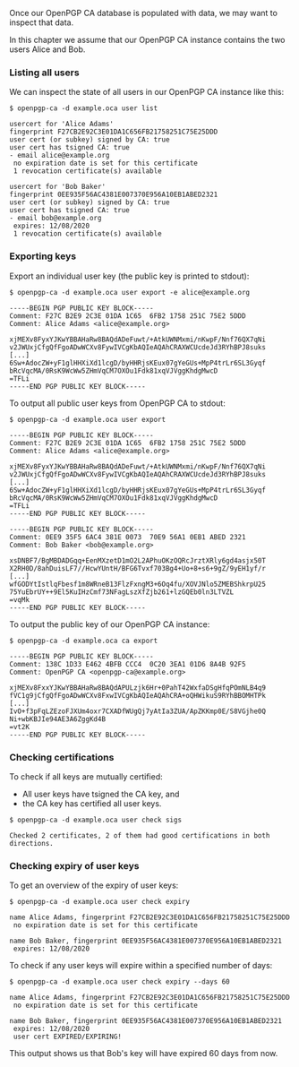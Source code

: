 Once our OpenPGP CA database is populated with data, we may want to
inspect that data.

In this chapter we assume that our OpenPGP CA instance contains the two users
Alice and Bob.

### Listing all users

We can inspect the state of all users in our OpenPGP CA instance like this:

`$ openpgp-ca -d example.oca user list`

```
usercert for 'Alice Adams'
fingerprint F27CB2E92C3E01DA1C656FB21758251C75E25DDD
user cert (or subkey) signed by CA: true
user cert has tsigned CA: true
- email alice@example.org
 no expiration date is set for this certificate
 1 revocation certificate(s) available

usercert for 'Bob Baker'
fingerprint 0EE935F56AC4381E007370E956A10EB1ABED2321
user cert (or subkey) signed by CA: true
user cert has tsigned CA: true
- email bob@example.org
 expires: 12/08/2020
 1 revocation certificate(s) available
```

### Exporting keys

Export an individual user key (the public key is
printed to stdout):

`$ openpgp-ca -d example.oca user export -e alice@example.org`

```
-----BEGIN PGP PUBLIC KEY BLOCK-----
Comment: F27C B2E9 2C3E 01DA 1C65  6FB2 1758 251C 75E2 5DDD
Comment: Alice Adams <alice@example.org>

xjMEXv8FyxYJKwYBBAHaRw8BAQdADeFuwt/+AtkUWNMxmi/nKwpF/Nnf76QX7qNi
v2JWUxjCfgQfFgoADwWCXv8FywIVCgKbAQIeAQAhCRAXWCUcdeJd3RYhBPJ8suks
[...]
6Sw+AdocZW+yF1glHHXiXd1lcgD/byHHRjsKEux07gYeGUs+MpP4trLr6SL3Gyqf
bRcVqcMA/0RsK9WcWw5ZHmVqCM7OXOu1Fdk81xqVJVggKhdgMwcD
=TFLi
-----END PGP PUBLIC KEY BLOCK-----
```

To output all public user keys from OpenPGP CA to stdout:

`$ openpgp-ca -d example.oca user export`

```
-----BEGIN PGP PUBLIC KEY BLOCK-----
Comment: F27C B2E9 2C3E 01DA 1C65  6FB2 1758 251C 75E2 5DDD
Comment: Alice Adams <alice@example.org>

xjMEXv8FyxYJKwYBBAHaRw8BAQdADeFuwt/+AtkUWNMxmi/nKwpF/Nnf76QX7qNi
v2JWUxjCfgQfFgoADwWCXv8FywIVCgKbAQIeAQAhCRAXWCUcdeJd3RYhBPJ8suks
[...]
6Sw+AdocZW+yF1glHHXiXd1lcgD/byHHRjsKEux07gYeGUs+MpP4trLr6SL3Gyqf
bRcVqcMA/0RsK9WcWw5ZHmVqCM7OXOu1Fdk81xqVJVggKhdgMwcD
=TFLi
-----END PGP PUBLIC KEY BLOCK-----

-----BEGIN PGP PUBLIC KEY BLOCK-----
Comment: 0EE9 35F5 6AC4 381E 0073  70E9 56A1 0EB1 ABED 2321
Comment: Bob Baker <bob@example.org>

xsDNBF7/BgMBDADGqq+EenMXzetD1mO2L2APhuOKzOQRcJrztXRly6gd4asjx50T
X2RH0D/8ahDuisLF7//HcwYUntH/BFG6Tvxf703Bg4+Uo+8+s6+9gZ/9yEH1yf/r
[...]
wfGODYtIstlqFbesf1m8WRneB13FlzFxngM3+6Oq4fu/XOVJNlo5ZMEBShkrpU25
75YuEbrUY++9El5KuIHzCmf73NFagLszXfZjb261+lzGQEb0ln3LTVZL
=vqMk
-----END PGP PUBLIC KEY BLOCK-----
```

To output the public key of our OpenPGP CA instance:

`$ openpgp-ca -d example.oca ca export`

```
-----BEGIN PGP PUBLIC KEY BLOCK-----
Comment: 138C 1D33 E462 4BFB CCC4  0C20 3EA1 01D6 8A4B 92F5
Comment: OpenPGP CA <openpgp-ca@example.org>

xjMEXv8FxxYJKwYBBAHaRw8BAQdAPULzjk6Hr+0PahT42WxfaDSgHfqPOmNLB4q9
fVC1g9jCfgQfFgoADwWCXv8FxwIVCgKbAQIeAQAhCRA+oQHWikuS9RYhBBOMHTPk
[...]
IvO+f3pFqLZEzoFJXUm4oxr7CXADfWUgQj7yAtIa3ZUA/ApZKKmp0E/S8VGjhe0Q
Ni+wbKBJIe94AE3A6ZggKd4B
=vt2K
-----END PGP PUBLIC KEY BLOCK-----
```

### Checking certifications

To check if all keys are mutually certified:

- All user keys have tsigned the CA key, and
- the CA key has certified all user keys.
 
`$ openpgp-ca -d example.oca user check sigs`

```
Checked 2 certificates, 2 of them had good certifications in both directions.
```

### Checking expiry of user keys
 
To get an overview of the expiry of user keys:
 
`$ openpgp-ca -d example.oca user check expiry`

```
name Alice Adams, fingerprint F27CB2E92C3E01DA1C656FB21758251C75E25DDD
 no expiration date is set for this certificate

name Bob Baker, fingerprint 0EE935F56AC4381E007370E956A10EB1ABED2321
 expires: 12/08/2020
```

To check if any user keys will expire within a specified number of days:
 
`$ openpgp-ca -d example.oca user check expiry --days 60`

```
name Alice Adams, fingerprint F27CB2E92C3E01DA1C656FB21758251C75E25DDD
 no expiration date is set for this certificate

name Bob Baker, fingerprint 0EE935F56AC4381E007370E956A10EB1ABED2321
 expires: 12/08/2020
 user cert EXPIRED/EXPIRING!
```

This output shows us that Bob's key will have expired 60 days from now.
